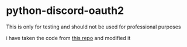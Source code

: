 # python-discord-oauth2

This is only for testing and should not be used for professional purposes

i have taken the code from [this repo](https://github.com/DevDungeon/OAuth2-Login-Python-Flask-Example) and modified it

